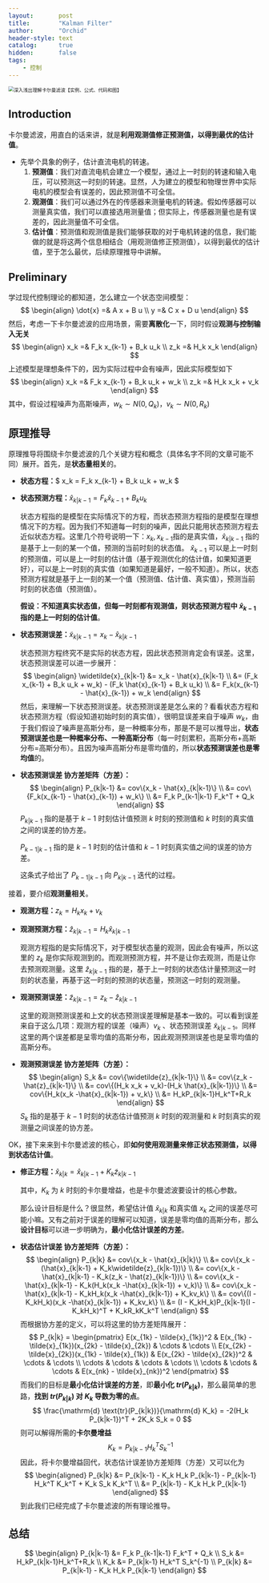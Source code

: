 ```yaml
---
layout:       post
title:        "Kalman Filter"
author:       "Orchid"
header-style: text
catalog:      true
hidden:       false
tags:
    - 控制
---
```


<img src="https://picx.zhimg.com/70/v2-e6cf1159a7971f47262368e695378ea7_1440w.image?source=172ae18b&biz_tag=Post" alt="深入浅出理解卡尔曼滤波【实例、公式、代码和图】" style="zoom:67%;" />

## Introduction

卡尔曼滤波，用直白的话来讲，就是**利用观测值修正预测值，以得到最优的估计值**。

* 先举个具象的例子，估计直流电机的转速。
  1. **预测值**：我们对直流电机会建立一个模型，通过上一时刻的转速和输入电压，可以预测这一时刻的转速。显然，人为建立的模型和物理世界中实际电机的模型会有误差的，因此预测值不可全信。
  2. **观测值**：我们可以通过外在的传感器来测量电机的转速。假如传感器可以测量真实值，我们可以直接选用测量值；但实际上，传感器测量也是有误差的，因此测量值不可全信。
  3. **估计值**：预测值和观测值是我们能够获取的对于电机转速的信息，我们能做的就是将这两个信息相结合（用观测值修正预测值），以得到最优的估计值，至于怎么最优，后续原理推导中讲解。

## Preliminary

学过现代控制理论的都知道，怎么建立一个状态空间模型：
$$
\begin{align}
\dot{x} =& A x + B u \\
y =& C x + D u
\end{align}
$$
然后，考虑一下卡尔曼滤波的应用场景，需要**离散化**一下，同时假设**观测与控制输入无关**
$$
\begin{align}
x_k =& F_k x_{k-1} + B_k u_k \\
z_k =& H_k x_k
\end{align}
$$
上述模型是理想条件下的，因为实际过程中会有噪声，因此实际模型如下
$$
\begin{align}
x_k =& F_k x_{k-1} + B_k u_k + w_k \\
z_k =& H_k x_k + v_k
\end{align}
$$
其中，假设过程噪声为高斯噪声，$w_k \sim N(0, Q_k)$，$v_k \sim N(0, R_k)$

## 原理推导

原理推导将围绕卡尔曼滤波的几个关键方程和概念（具体名字不同的文章可能不同）展开。首先，是**状态量相关**的。

* **状态方程：**$ x_k = F_k x_{k-1} + B_k u_k + w_k $

* **状态预测方程：**$\hat{x}_{k|k-1} = F_k \hat{x}_{k-1} + B_k u_k$

  状态方程指的是模型在实际情况下的方程，而状态预测方程指的是模型在理想情况下的方程。因为我们不知道每一时刻的噪声，因此只能用状态预测方程去近似状态方程。这里几个符号说明一下：$x_k,x_{k-1}$指的是真实值，$\hat{x}_{k|k-1}$ 指的是基于上一刻的某一个值，预测的当前时刻的状态值。 $\hat{x}_{k-1}$ 可以是上一时刻的预测值，可以是上一时刻的估计值（基于观测优化的估计值，如果知道更好），可以是上一时刻的真实值（如果知道是最好，一般不知道）。所以，状态预测方程就是基于上一刻的某一个值（预测值、估计值、真实值），预测当前时刻的状态值（预测值）。

  **假设：**不知道真实状态值，但每一时刻都有观测值，则**状态预测方程中 $\hat{x}_{k-1}$ 指的是上一时刻的估计值**。

* **状态预测误差：**$\widetilde{x}_{k|k-1} = x_k - \hat{x}_{k|k-1}$

  状态预测方程终究不是实际的状态方程，因此状态预测肯定会有误差。这里，状态预测误差可以进一步展开：
  $$
  \begin{align}
  \widetilde{x}_{k|k-1} &= x_k - \hat{x}_{k|k-1} \\
  					  &= (F_k x_{k-1} + B_k u_k + w_k) - (F_k \hat{x}_{k-1} + B_k u_k) \\
  					  &= F_k(x_{k-1} - \hat{x}_{k-1}) + w_k
  \end{align}
  $$
  然后，来理解一下状态预测误差。状态预测误差是怎么来的？看看状态方程和状态预测方程（假设知道初始时刻的真实值），很明显误差来自于噪声 $w_k$，由于我们假设了噪声是高斯分布，是一种概率分布，那是不是可以推导出，**状态预测误差也是一种概率分布、一种高斯分布**（每一时刻累积，高斯分布+高斯分布=高斯分布）。且因为噪声高斯分布是零均值的，所以**状态预测误差也是零均值**的。

* **状态预测误差 协方差矩阵（方差）：**
  $$
  \begin{align}
    P_{k|k-1} &= cov\{x_k - \hat{x}_{k|k-1}\} \\
    		  &= cov\{F_k(x_{k-1} - \hat{x}_{k-1}) + w_k\} \\
    		  &= F_k P_{k-1|k-1} F_k^T + Q_k
    \end{align}
  $$
  $P_{k|k-1}$ 指的是基于 $k-1$ 时刻估计值预测 $k$ 时刻的预测值和 $k$ 时刻的真实值之间的误差的协方差。
  
  $P_{k-1|k-1}$ 指的是 $k-1$ 时刻的估计值和 $k-1$ 时刻真实值之间的误差的协方差。
  
  这条式子给出了 $P_{k-1|k-1}$ 向 $P_{k|k-1}$ 迭代的过程。



接着，要介绍**观测量相关**。

* **观测方程：**$z_k = H_k x_k + v_k$

* **观测预测方程：**$\hat{z}_{k|k-1} = H_k \hat{x}_{k|k-1}$

  观测方程指的是实际情况下，对于模型状态量的观测，因此会有噪声，所以这里的 $z_k$ 是你实际观测到的。而观测预测方程，并不是让你去观测，而是让你去预测观测量。这里 $\hat{z}_{k|k-1}$ 指的是，基于上一时刻的状态估计量预测这一时刻的状态量，再基于这一时刻的预测的状态量，预测这一时刻的观测量。

* **观测预测误差：**$\widetilde{z}_{k|k-1} = z_k - \hat{z}_{k|k-1}$

  这里的观测预测误差和上文的状态预测误差理解是基本一致的。可以看到误差来自于这么几项：观测方程的误差（噪声）$v_k$ 、状态预测误差 $\widetilde{x}_{k|k-1}$。同样这里的两个误差都是呈零均值的高斯分布，因此观测预测误差也是呈零均值的高斯分布。

* **观测预测误差 协方差矩阵（方差）：**
  $$
  \begin{align}
  S_k &= cov\{\widetilde{z}_{k|k-1}\} \\
  	&= cov\{z_k - \hat{z}_{k|k-1}\} \\
  	&= cov\{(H_k x_k + v_k)-(H_k \hat{x}_{k|k-1})\} \\
  	&= cov\{H_k(x_k -\hat{x}_{k|k-1}) + v_k\} \\
  	&= H_kP_{k|k-1}H_k^T+R_k
  \end{align}
  $$
  $S_k$ 指的是基于 $k-1$ 时刻的状态估计值预测 $k$ 时刻的观测量和 $k$ 时刻真实的观测量之间误差的协方差。



OK，接下来来到卡尔曼滤波的核心，即**如何使用观测量来修正状态预测值，以得到状态估计值**。

* **修正方程：**$\hat{x}_{k|k} = \hat{x}_{k|k-1} + K_k\widetilde{z}_{k|k-1}$

  其中，$K_k$ 为 $k$ 时刻的卡尔曼增益，也是卡尔曼滤波要设计的核心参数。

  那么设计目标是什么？很显然，希望估计值 $\hat{x}_{k|k}$ 和真实值 $x_k$ 之间的误差尽可能小嘛。又有之前对于误差的理解可以知道，误差是零均值的高斯分布，那么**设计目标**可以进一步明确为，**最小化估计误差的方差**。

* **状态估计误差 协方差矩阵（方差）：**
  $$
  \begin{align}
  P_{k|k} &= cov\{x_k - \hat{x}_{k|k}\} \\
  		&= cov\{x_k - (\hat{x}_{k|k-1} + K_k\widetilde{z}_{k|k-1})\} \\
  		&= cov\{x_k - \hat{x}_{k|k-1} - K_k(z_k - \hat{z}_{k|k-1})\} \\
  		&= cov\{x_k - \hat{x}_{k|k-1} - K_k(H_k(x_k -\hat{x}_{k|k-1}) + v_k)\} \\
  		&= cov\{x_k - \hat{x}_{k|k-1} - K_kH_k(x_k -\hat{x}_{k|k-1}) + K_kv_k\} \\
  		&= cov\{(I - K_kH_k)(x_k -\hat{x}_{k|k-1}) + K_kv_k\} \\
  		&= (I - K_kH_k)P_{k|k-1}(I - K_kH_k)^T + K_kR_kK_k^T
  \end{align}
  $$
  而根据协方差的定义，可以将这里的协方差矩阵展开：
  $$
  P_{k|k} = \begin{pmatrix}
  E(x_{1k} - \tilde{x}_{1k})^2 & E(x_{1k} - \tilde{x}_{1k})(x_{2k} - \tilde{x}_{2k}) & \cdots & \cdots \\
  E(x_{2k} - \tilde{x}_{2k})(x_{1k} - \tilde{x}_{1k}) & E(x_{2k} - \tilde{x}_{2k})^2 & \cdots & \cdots \\
  \cdots & \cdots & \cdots & \cdots \\
  \cdots & \cdots & \cdots & E(x_{nk} - \tilde{x}_{nk})^2
  \end{pmatrix}
  $$
  而我们的目标是**最小化估计误差的方差**，即**最小化 $tr(P_{k|k})$**，那么最简单的思路，**找到 $tr(P_{k|k})$ 对 $K_k$ 导数为零的点**。
  $$
  \frac{\mathrm{d} \text{tr}(P_{k|k})}{\mathrm{d} K_k} = -2(H_k P_{k|k-1})^T + 2K_k S_k = 0
  $$
  则可以解得所需的**卡尔曼增益**
  $$
  K_k = P_{k|k-1} H_k^T S_k^{-1}
  $$
  因此，将卡尔曼增益回代，状态估计误差协方差矩阵（方差）又可以化为
  $$
  \begin{aligned}
  P_{k|k} &= P_{k|k-1} - K_k H_k P_{k|k-1} - P_{k|k-1} H_k^T K_k^T + K_k S_k K_k^T \\
  &= P_{k|k-1} - K_k H_k P_{k|k-1}
  \end{aligned}
  $$
  到此我们已经完成了卡尔曼滤波的所有理论推导。

## 总结

$$
\begin{align}
P_{k|k-1} &= F_k P_{k-1|k-1} F_k^T + Q_k \\
S_k &= H_kP_{k|k-1}H_k^T+R_k \\
K_k &= P_{k|k-1} H_k^T S_k^{-1} \\
P_{k|k} &= P_{k|k-1} - K_k H_k P_{k|k-1}
\end{align}
$$





